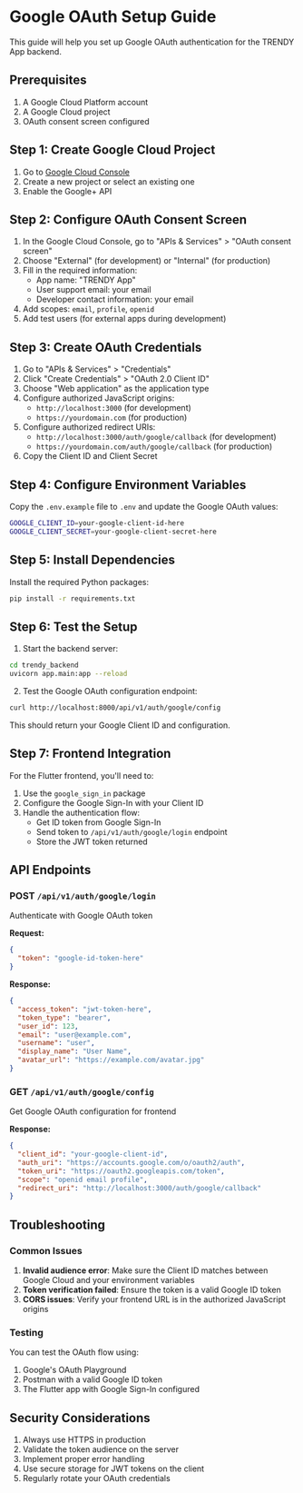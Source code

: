 # Google OAuth Setup Guide

This guide will help you set up Google OAuth authentication for the TRENDY App backend.

## Prerequisites

1. A Google Cloud Platform account
2. A Google Cloud project
3. OAuth consent screen configured

## Step 1: Create Google Cloud Project

1. Go to [Google Cloud Console](https://console.cloud.google.com/)
2. Create a new project or select an existing one
3. Enable the Google+ API

## Step 2: Configure OAuth Consent Screen

1. In the Google Cloud Console, go to "APIs & Services" > "OAuth consent screen"
2. Choose "External" (for development) or "Internal" (for production)
3. Fill in the required information:
   - App name: "TRENDY App"
   - User support email: your email
   - Developer contact information: your email
4. Add scopes: `email`, `profile`, `openid`
5. Add test users (for external apps during development)

## Step 3: Create OAuth Credentials

1. Go to "APIs & Services" > "Credentials"
2. Click "Create Credentials" > "OAuth 2.0 Client ID"
3. Choose "Web application" as the application type
4. Configure authorized JavaScript origins:
   - `http://localhost:3000` (for development)
   - `https://yourdomain.com` (for production)
5. Configure authorized redirect URIs:
   - `http://localhost:3000/auth/google/callback` (for development)
   - `https://yourdomain.com/auth/google/callback` (for production)
6. Copy the Client ID and Client Secret

## Step 4: Configure Environment Variables

Copy the `.env.example` file to `.env` and update the Google OAuth values:

```bash
GOOGLE_CLIENT_ID=your-google-client-id-here
GOOGLE_CLIENT_SECRET=your-google-client-secret-here
```

## Step 5: Install Dependencies

Install the required Python packages:

```bash
pip install -r requirements.txt
```

## Step 6: Test the Setup

1. Start the backend server:
```bash
cd trendy_backend
uvicorn app.main:app --reload
```

2. Test the Google OAuth configuration endpoint:
```bash
curl http://localhost:8000/api/v1/auth/google/config
```

This should return your Google Client ID and configuration.

## Step 7: Frontend Integration

For the Flutter frontend, you'll need to:

1. Use the `google_sign_in` package
2. Configure the Google Sign-In with your Client ID
3. Handle the authentication flow:
   - Get ID token from Google Sign-In
   - Send token to `/api/v1/auth/google/login` endpoint
   - Store the JWT token returned

## API Endpoints

### POST `/api/v1/auth/google/login`
Authenticate with Google OAuth token

**Request:**
```json
{
  "token": "google-id-token-here"
}
```

**Response:**
```json
{
  "access_token": "jwt-token-here",
  "token_type": "bearer",
  "user_id": 123,
  "email": "user@example.com",
  "username": "user",
  "display_name": "User Name",
  "avatar_url": "https://example.com/avatar.jpg"
}
```

### GET `/api/v1/auth/google/config`
Get Google OAuth configuration for frontend

**Response:**
```json
{
  "client_id": "your-google-client-id",
  "auth_uri": "https://accounts.google.com/o/oauth2/auth",
  "token_uri": "https://oauth2.googleapis.com/token",
  "scope": "openid email profile",
  "redirect_uri": "http://localhost:3000/auth/google/callback"
}
```

## Troubleshooting

### Common Issues

1. **Invalid audience error**: Make sure the Client ID matches between Google Cloud and your environment variables
2. **Token verification failed**: Ensure the token is a valid Google ID token
3. **CORS issues**: Verify your frontend URL is in the authorized JavaScript origins

### Testing

You can test the OAuth flow using:

1. Google's OAuth Playground
2. Postman with a valid Google ID token
3. The Flutter app with Google Sign-In configured

## Security Considerations

1. Always use HTTPS in production
2. Validate the token audience on the server
3. Implement proper error handling
4. Use secure storage for JWT tokens on the client
5. Regularly rotate your OAuth credentials
